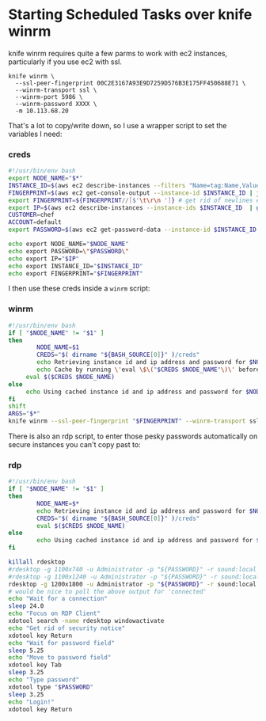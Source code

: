 # Starting Scheduled Tasks over knife winrm

knife winrm requires quite a few parms to work with ec2 instances, particularly if you use ec2 with ssl.

```
knife winrm \
  --ssl-peer-fingerprint 00C2E3167A93E9D7259D576B3E175FF450688E71 \
  --winrm-transport ssl \
  --winrm-port 5986 \
  --winrm-password XXXX \
  -m 10.113.68.20
```

That's a lot to copy/write down, so I use a wrapper script to set the variables I need:

### creds

```bash
#!/usr/bin/env bash
export NODE_NAME="$*"
INSTANCE_ID=$(aws ec2 describe-instances --filters "Name=tag:Name,Values=$NODE_NAME" "Name=instance-state-name,Values=running" | jq .Reservations[0].Instances[0].InstanceId | sed -e 's/\"//g')
FINGERPRINT=$(aws ec2 get-console-output --instance-id $INSTANCE_ID | jq -r '.Output' | grep RDPCERTIFICATE-THUMBPRINT | tail -1 | awk '{print $4}')
export FINGERPRINT=${FINGERPRINT//[$'\t\r\n ']} # get rid of newlines etc
export IP=$(aws ec2 describe-instances --instance-ids $INSTANCE_ID  | grep PrivateIpAddress |tail -1 | awk -F '"' '{print $4}')
CUSTOMER=chef
ACCOUNT=default
export PASSWORD=$(aws ec2 get-password-data --instance-id $INSTANCE_ID --priv-launch-key $HOME/.chef/keys/${CUSTOMER}_${ACCOUNT} | grep PasswordData | awk -F '"' '{print $4}')

echo export NODE_NAME="$NODE_NAME"
echo export PASSWORD=\"$PASSWORD\"
echo export IP="$IP"
echo export INSTANCE_ID="$INSTANCE_ID"
echo export FINGERPRINT="$FINGERPRINT"
```

I then use these creds inside a ```winrm``` script:

### winrm

```bash
#!/usr/bin/env bash
if [ "$NODE_NAME" != "$1" ]
then
		NODE_NAME=$1
		CREDS="$( dirname "${BASH_SOURCE[0]}" )/creds"
		echo Retrieving instance id and ip address and password for $NODE_NAME
		echo Cache by running \'eval \$\("$CREDS $NODE_NAME"\)\' before hand
	 eval $($CREDS $NODE_NAME)
else
	 echo Using cached instance id and ip address and password for $NODE_NAME
fi
shift
ARGS="$*"
knife winrm --ssl-peer-fingerprint "$FINGERPRINT" --winrm-transport ssl --winrm-port 5986 --winrm-password "$PASSWORD" -m $IP "$*" | sed -e "s:$IP ::"
```

There is also an rdp script, to enter those pesky passwords automatically on secure instances you can't copy past to:

### rdp

```bash
#!/usr/bin/env bash
if [ "$NODE_NAME" != "$1" ]
then
		NODE_NAME=$*
		echo Retrieving instance id and ip address and password for $NODE_NAME
		CREDS="$( dirname "${BASH_SOURCE[0]}" )/creds"
		eval $($CREDS $NODE_NAME)
else
		echo Using cached instance id and ip address and password for $NODE_NAME
fi

killall rdesktop
#rdesktop -g 1100x740 -u Administrator -p "${PASSWORD}" -r sound:local -r disk:prov=`pwd` $IP &
#rdesktop -g 1100x1240 -u Administrator -p "${PASSWORD}" -r sound:local -r disk:prov=`pwd` $IP &
rdesktop -g 1200x1800 -u Administrator -p "${PASSWORD}" -r sound:local -r disk:prov=`pwd` $IP &
# would be nice to poll the above output for 'connected'
echo "Wait for a connection"
sleep 24.0
echo "Focus on RDP Client"
xdotool search -name rdesktop windowactivate
echo "Get rid of security notice"
xdotool key Return
echo "Wait for password field"
sleep 5.25
echo "Move to password field"
xdotool key Tab
sleep 3.25
echo "Type password"
xdotool type "$PASSWORD"
sleep 3.25
echo "Login!"
xdotool key Return
```
